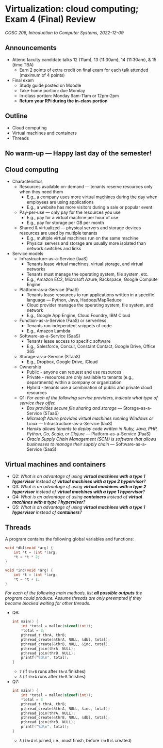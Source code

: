 # Virtualization: cloud computing; Exam 4 (Final) Review
_COSC 208, Introduction to Computer Systems, 2022-12-09_

## Announcements
* Attend faculty candidate talks 12 (11am), 13 (11:30am), 14 (11:30am), & 15 (time TBA)
    * Earn 2 points of extra credit on final exam for each talk attended (maximum of 4 points)
* Final exam
    * Study guide posted on Moodle
    * Take-home portion: due Monday
    * In-class portion: Monday 9am-11am or 12pm-2pm
    * **Return your RPi during the in-class portion**

## Outline
* Cloud computing
* Virtual machines and containers
* Threads

## No warm-up — Happy last day of the semester!

## Cloud computing
* Characteristics
    * Resources available on-demand — tenants reserve resources only when they need them
        * E.g., a company uses more virtual machines during the day when employees are using applications
        * E.g., a website has more visitors during a sale or popular event
    * Pay-per-use — only pay for the resources you use
        * E.g., pay for a virtual machine per hour of use
        * E.g., pay for storage per GB per month
    * Shared & virtualized — physical servers and storage devices resources are used by multiple tenants
        * E.g., multiple virtual machines run on the same machine
        * Physical servers and storage are usually more isolated than network switches and links
* Service models
    * Infrastructure-as-a-Service (IaaS)
        * Tenants lease virtual machines, virtual storage, and virtual networks
        * Tenants must manage the operating system, file system, etc.
        * E.g., Amazon EC2, Microsoft Azure, Rackspace, Google Compute Engine
    * Platform-as-a-Service (PaaS)
        * Tenants lease resources to run applications written in a specific language — Python, Java, Hadoop/MapReduce
        * Cloud provider manages the operating system, file system, and network
        * E.g., Google App Engine, Cloud Foundry, IBM Cloud
    * Function-as-a-Service (FaaS) or serverless
        * Tenants run independent snippets of code
        * E.g., Amazon Lambda
    * Software-as-a-Service (SaaS)
        * Tenants lease access to specific software
        * E.g., Salesforce, Concur, Constant Contact, Google Drive, Office 365
    * Storage-as-a-Service (STaaS)
        * E.g., Dropbox, Google Drive, iCloud
    * Ownership
        * Public - anyone can request and use resources
        * Private - resources are only available to tenants (e.g., departments) within a company or organization
        * Hybrid - tenants use a combination of public and private cloud resources
    * Q1: _For each of the following service providers, indicate what type of service they offer._
        * _Box provides secure file sharing and storage_ — Storage-as-a-Service (STaaS)
        * _Microsoft Azure provides virtual machines running Windows or Linux_ — Infrastructure-as-a-Service (IaaS)
        * _Heroku allows tenants to deploy code written in Ruby, Java, PHP, Python, Go, Scala, or Clojure_ — Platform-as-a-Service (PaaS)
        * _Oracle Supply Chain Management (SCM) is software that allows businesses to manage their supply chain_ — Software-as-a-Service (SaaS)

## Virtual machines and containers
* Q2: _What is an advantage of using **virtual machines with a type 1 hypervisor** instead of **virtual machines with a type 2 hypervisor**?_
* Q3: _What is an advantage of using **virtual machines with a type 2 hypervisor** instead of **virtual machines with a type 1 hypervisor**?_
* Q4: _What is an advantage of using **containers** instead of **virtual machines with a type 1 hypervisor**?_
* Q5: _What is an advantage of using **virtual machines with a type 1 hypervisor** instead of **containers**?_

<!--
## Memory
The intended behavior of the program below is to output a string that contains multiple copies of a word (e.g., `"byebye"`). The code below compiles without warnings, but it contains multiple errors.
```C
1   #include <stdlib.h>
2   #include <string.h>
3   #include <stdio.h>
4   char *repeat(char *word, int count) {
5       char *dup = malloc(sizeof(*word) * count + 1);
6       int k = 0;
7       for (int i = 0; i < count; i++) {
8           for (int j = 0; j <= strlen(word) * count; j++) {
9               dup[k] = word[j];
10              k++;
11          }
12      }
13      free(dup);
14      return dup;
15  }
16  int main() {
17      char *orig = malloc(4);
18      strcpy(orig, "bye");
19      char *result = repeat(orig, 2);
20      printf("%s\n", result);
21  }
```
For each of the following errors produced by valgrind, describe (in 2-3 sentences) **why** the error is occurring and **how** you would modify the code to correct the error.

* Q21:
    ```
    Invalid write of size 1
        at 0x4006CA: repeat (repeat.c:9)
        by 0x400752: main (repeat.c:19)
    Address 0x5204093 is 0 bytes after a block of size 3 alloc'd
        at 0x4C2DB8F: malloc (in /usr/lib/valgrind/vgpreload_memcheck-amd64-linux.so)
        by 0x40066B: repeat (repeat.c:5)
        by 0x400752: main (repeat.c:19)
    ```
    Not enough space was allocated for the duplicated string: `sizeof(*word)` gets the size of a single character. Use `strlen(word)` to get the number of characters in the original word.
* Q22:
    ```
    Invalid read of size 1
        at 0x4006BF: repeat (repeat.c:9)
        by 0x400752: main (repeat.c:19)
    Address 0x5204044 is 0 bytes after a block of size 4 alloc'd
        at 0x4C2DB8F: malloc (in /usr/lib/valgrind/vgpreload_memcheck-amd64-linux.so)
        by 0x400723: main (repeat.c:17)
    ```
    The inner for loop goes beyond the end of the original word. The for loop condition should be `j < strlen(word)`.
* Q23:
    ```
    Invalid read of size 1
        at 0x4E88CD0: vfprintf (vfprintf.c:1632)
        by 0x4E8F8A8: printf (printf.c:33)
        by 0x40076B: main (repeat.c:20)
    Address 0x5204090 is 0 bytes inside a block of size 3 free'd
        at 0x4C2EDEB: free (in /usr/lib/valgrind/vgpreload_memcheck-amd64-linux.so)
        by 0x4006FF: repeat (repeat.c:13)
        by 0x400752: main (repeat.c:19)
    Block was alloc'd at
        at 0x4C2DB8F: malloc (in /usr/lib/valgrind/vgpreload_memcheck-amd64-linux.so)
        by 0x40066B: repeat (repeat.c:5)
        by 0x400752: main (repeat.c:19)
    ```
    The string containing the repeated word is free'd (in `repeat`) before it is printed (in `main`). Move the call to `free` in `repeat` to after the call to `printf` in `main`.
* Q24:
    ```
    4 bytes in 1 blocks are definitely lost in loss record 1 of 1
        at 0x4C2DB8F: malloc (in /usr/lib/valgrind/vgpreload_memcheck-amd64-linux.so)
        by 0x400723: main (repeat.c:17)
    ```
    The space for the original word (allocated in `main`) is not freed. Add `free(orig)` after the call to `repeat` in `main`.
-->


## Threads
A program contains the following global variables and functions:
```C
void *dbl(void *arg) {
    int *t = (int *)arg;
    *t = *t * 2;
}

void *inc(void *arg) {
    int *t = (int *)arg;
    *t = *t + 1;
}
```
_For each of the following main methods, list **all possible outputs** the program could produce. Assume threads are only preempted if they become blocked waiting for other threads._

* Q6:
    ```C
    int main() {
        int *total = malloc(sizeof(int));
        *total = 3;
        pthread_t thrA, thrB;
        pthread_create(&thrA, NULL, &dbl, total);
        pthread_create(&thrB, NULL, &inc, total);
        pthread_join(thrA, NULL);
        pthread_join(thrB, NULL);
        printf("%d\n", total);
    }
    ```
    * `7` (if `thrB` runs after `thrA` finishes)
    * `8` (if `thrA` runs after `thrB` finishes)
* Q7:
    ```C
    int main() {
        int *total = malloc(sizeof(int));
        *total = 3
        pthread_t thrA, thrB;
        pthread_create(&thrA, NULL, &inc, total);
        pthread_join(thrA, NULL);
        pthread_create(&thrB, NULL, &dbl, total);
        pthread_join(thrB, NULL);
        printf("%d\n", total);
    }
    ```
    * `8` (`thrA` is joined, i.e., must finish, before `thrB` is created) 